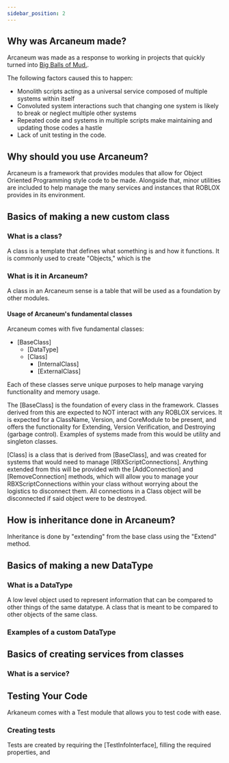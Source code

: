 ```yaml
---
sidebar_position: 2
---
```


## Why was Arcaneum made?
Arcaneum was made as a response to working in projects that quickly turned into [Big Balls of Mud.](https://thedomaindrivendesign.io/big-ball-of-mud/).

The following factors caused this to happen:

- Monolith scripts acting as a universal service composed of multiple systems within itself
- Convoluted system interactions such that changing one system is likely to break or neglect multiple other systems
- Repeated code and systems in multiple scripts make maintaining and updating those codes a hastle
- Lack of unit testing in the code.

## Why should you use Arcaneum?
Arcaneum is a framework that provides modules that allow for Object Oriented Programming style code to be made. Alongside that, minor utilities are included to help manage the many services and instances that ROBLOX provides in its environment.

## Basics of making a new custom class
### What is a class?
A class is a template that defines what something is and how it functions. It is commonly used to create "Objects," which is the  

### What is it in Arcaneum?
A class in an Arcaneum sense is a table that will be used as a foundation by other modules.

#### Usage of Arcaneum's fundamental classes
Arcaneum comes with five fundamental classes:
- [BaseClass]
    - [DataType]
    - [Class]
        - [InternalClass]
        - [ExternalClass]

Each of these classes serve unique purposes to help manage varying functionality and memory usage.

The [BaseClass] is the foundation of every class in the framework. Classes derived from this are expected to NOT interact with any ROBLOX services. It is expected for a ClassName, Version, and CoreModule to be present, and offers the functionality for Extending, Version Verification, and Destroying (garbage control). Examples of systems made from this would be utility and singleton classes.

[Class] is a class that is derived from [BaseClass], and was created for systems that would need to manage [RBXScriptConnections]. Anything extended from this will be provided with the [AddConnection] and [RemoveConnection] methods, which will allow you to manage your RBXScriptConnections within your class without worrying about the logistics to disconnect them. All connections in a Class object will be disconnected if said object were to be destroyed. 

## How is inheritance done in Arcaneum?
Inheritance is done by "extending" from the base class using the "Extend" method. 

##

## Basics of making a new DataType
### What is a DataType
A low level object used to represent information that can be compared to other things of the same datatype.
A class that is meant to be compared to other objects of the same class.

### Examples of a custom DataType


## Basics of creating services from classes
### What is a service?

## Testing Your Code
Arkaneum comes with a Test module that allows you to test code with ease.
### Creating tests
Tests are created by requiring the [TestInfoInterface], filling the required properties, and 